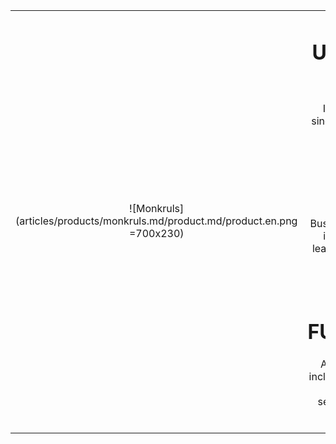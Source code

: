 |||
|:--:|:--:|
|![Monkruls](articles/products/monkruls.md/product.md/product.en.png =700x230)| <h1 class="productheader">UNIVERSAL DATA INGESTION</h1><p class="productdescription">Integrate all business data into a single Analytics and Search platform.</p><h1 class="productheader">REPORTING & DASHBOARD</h1><p class="productdescription"> Business analytics and search engine is built on top of AI and machine learning providing live, rich, dynamic reports. </p><h1 class="productheader">SEARCH FUNCTIONALITIES</h1><p class="productdescription">All the data fields are searchable, including SQL tables, article keywords etc. We also can provide “deep search” capability into images and advanced algorithms.</p> |

